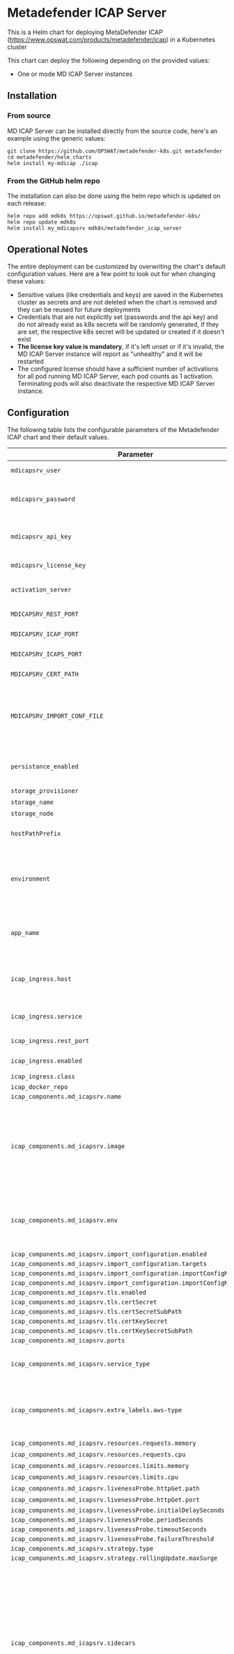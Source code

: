 
Metadefender ICAP Server
===========

This is a Helm chart for deploying MetaDefender ICAP (https://www.opswat.com/products/metadefender/icap) in a Kubernetes cluster

This chart can deploy the following depending on the provided values:
- One or mode MD ICAP Server instances 

## Installation

### From source
MD ICAP Server can be installed directly from the source code, here's an example using the generic values:
```console
git clone https://github.com/OPSWAT/metadefender-k8s.git metadefender
cd metadefender/helm_charts
helm install my-mdicap ./icap
```

### From the GitHub helm repo
The installation can also be done using the helm repo which is updated on each release:
```console
helm repo add mdk8s https://opswat.github.io/metadefender-k8s/
helm repo update mdk8s
helm install my_mdicapsrv mdk8s/metadefender_icap_server
```

## Operational Notes
The entire deployment can be customized by overwriting the chart's default configuration values. Here are a few point to look out for when changing these values:
- Sensitive values (like credentials and keys) are saved in the Kubernetes cluster as secrets and are not deleted when the chart is removed and they can be reused for future deployments
- Credentials that are not explicitly set (passwords and the api key) and do not already exist as k8s secrets will be randomly generated, if they are set, the respective k8s secret will be updated or created if it doesn't exist
- **The license key value is mandatory**, if it's left unset or if it's invalid, the MD ICAP Server instance will report as "unhealthy" and it will be restarted
- The configured license should have a sufficient number of activations for all pod running MD ICAP Server, each pod counts as 1 activation. Terminating pods will also deactivate the respective MD ICAP Server instance.

## Configuration

The following table lists the configurable parameters of the Metadefender ICAP chart and their default values.

| Parameter                | Description             | Default        |
| ------------------------ | ----------------------- | -------------- |
| `mdicapsrv_user` | Initial admin user for the MD ICAP Server web interface | `"admin"` |
| `mdicapsrv_password` | Initial admin password for the MD ICAP Server web interface, if not set it will be randomly generated | `null` |
| `mdicapsrv_api_key` | 36 character API key used for the MD ICAP Server REST API, if not set it will be randomly generated | `null` |
| `mdicapsrv_license_key` | A valid license key, **this value is mandatory** | `"<SET_LICENSE_KEY_HERE>"` |
| `activation_server` | URL to the OPSWAT activation server, this value should not be changed | `"activation.dl.opswat.com"` |
| `MDICAPSRV_REST_PORT` | Default REST port for the MD ICAP Server service | `"8048"` |
| `MDICAPSRV_ICAP_PORT` | Default ICAP port for the MD ICAP Server service | `"1344"` |
| `MDICAPSRV_ICAPS_PORT` | Default ICAPS port for the MD ICAP Server service | `"11344"` |
| `MDICAPSRV_CERT_PATH` | MD ICAP Server container will mount certificate to the path | `"/cert"` |
| `MDICAPSRV_IMPORT_CONF_FILE` | Initial configuration user management, global settings, server profiles, security rules, security config (https, icaps), certificates config, history config, audit log config and session timeout configuration | `"/opt/opswat/mdicapsrv-config.json"` |
| `persistance_enabled` | Set to false to not create any volumes or host paths in the deployment, all storage will be ephemeral | `true` |
| `storage_provisioner` | Available storage providers | `"hostPath"` |
| `storage_name` | Available storage providers | `"hostPath"` |
| `storage_node` | Available storage providers | `"minikube"` |
| `hostPathPrefix` | This is the absolute path on the node where to keep the data filesystem for persistance | `"mdicapsrv-storage"` |
| `environment` | Deployment environment type, the default `generic` value will not configure or provision any additional resources in the cloud provider (like load balancers), other values: `aws_eks_fargate` | `"generic"` |
| `app_name` | Application name, it also sets the namespace on all created resources and replaces `<APP_NAME>` in the ingress host (if the ingress is enabled) | `"default"` |
| `icap_ingress.host` | Hostname for the publicly accessible ingress, the `<APP_NAME>` string will be replaced with the `app_name` value | `"<APP_NAME>-mdicapsrv.k8s"` |
| `icap_ingress.service` | Service name where the ingress should route to, this should be left unchanged | `"md-icapsrv"` |
| `icap_ingress.rest_port` | Port where the ingress should route to | `8048` |
| `icap_ingress.enabled` | Enable or disable the ingress creation | `false` |
| `icap_ingress.class` | Sets the ingress class | `"nginx"` |
| `icap_docker_repo` |  | `"opswat"` |
| `icap_components.md_icapsrv.name` |  | `"md-icapsrv"` |
| `icap_components.md_icapsrv.image` | This value always get the image latest in the repository. Overrides the default docker image for the MD ICAP Server service, this value can be changed if you want to set a different version of MD ICAP Server (ex: opswat/metadefendericapsrv-debian:4.13.0). | `"opswat/metadefendericapsrv-debian"` |
| `icap_components.md_icapsrv.env` |  | `[{"name":"MD_USER","valueFrom":{"secretKeyRef":{"name":"mdicapsrv-cred","key":"user"}}},{"name":"MD_PWD","valueFrom":{"secretKeyRef":{"name":"mdicapsrv-cred","key":"password"}}},{"name":"APIKEY","valueFrom":{"secretKeyRef":{"name":"mdicapsrv-api-key","key":"value"}}},{"name":"LICENSE_KEY","valueFrom":{"secretKeyRef":{"name":"mdicapsrv-license-key","key":"value"}}}]` |
| `icap_components.md_icapsrv.import_configuration.enabled` |  | `"false"` |
| `icap_components.md_icapsrv.import_configuration.targets` |  | `"[schema, servers]"` |
| `icap_components.md_icapsrv.import_configuration.importConfigMap` |  | `"mdicapsrv-import-configuration"` |
| `icap_components.md_icapsrv.import_configuration.importConfigMapSubPath` |  | `"mdicapsrv-config.json"` |
| `icap_components.md_icapsrv.tls.enabled` |  | `"false"` |
| `icap_components.md_icapsrv.tls.certSecret` |  | `"mdicapsrv-tls-cert"` |
| `icap_components.md_icapsrv.tls.certSecretSubPath` |  | `"mdicapsrv.crt"` |
| `icap_components.md_icapsrv.tls.certKeySecret` |  | `"mdicapsrv-tls-cert-key"` |
| `icap_components.md_icapsrv.tls.certKeySecretSubPath` |  | `"mdicapsrv.key"` |
| `icap_components.md_icapsrv.ports` |  | `"[8048,1344,11344]"` |
| `icap_components.md_icapsrv.service_type` | Sets the service type for MD ICAP Server service (ClusterIP, NodePort, LoadBalancer) | `"ClusterIP"` |
| `icap_components.md_icapsrv.extra_labels.aws-type` | If `aws-type` is set to `fargate`, the MD ICAP Server pod will be scheduled on an AWS Fargate virtual node (if a fargate profile is provisioned and configured) | `"fargate"` |
| `icap_components.md_icapsrv.resources.requests.memory` | Minimum reserved memory | `"4Gi"` |
| `icap_components.md_icapsrv.resources.requests.cpu` | Minimum reserved cpu | `"1.0"` |
| `icap_components.md_icapsrv.resources.limits.memory` | Maximum memory limit | `"8Gi"` |
| `icap_components.md_icapsrv.resources.limits.cpu` | Maximum cpu limit | `"1.0"` |
| `icap_components.md_icapsrv.livenessProbe.httpGet.path` | Health check endpoint | `"/readyz"` |
| `icap_components.md_icapsrv.livenessProbe.httpGet.port` | Health check port | `8048` |
| `icap_components.md_icapsrv.livenessProbe.initialDelaySeconds` |  | `30` |
| `icap_components.md_icapsrv.livenessProbe.periodSeconds` |  | `10` |
| `icap_components.md_icapsrv.livenessProbe.timeoutSeconds` |  | `10` |
| `icap_components.md_icapsrv.livenessProbe.failureThreshold` |  | `3` |
| `icap_components.md_icapsrv.strategy.type` |  | `"RollingUpdate"` |
| `icap_components.md_icapsrv.strategy.rollingUpdate.maxSurge` |  | `0` |
| `icap_components.md_icapsrv.sidecars` | Configuration for the activation-manager sidecar | `[{"name": "activation-manager", "image": "alpine", "envFrom": [{"configMapRef": {"name": "mdicapsrv-env"}}], "env": [{"name": "APIKEY", "valueFrom": {"secretKeyRef": {"name": "mdicapsrv-api-key", "key": "value"}}}, {"name": "LICENSE_KEY", "valueFrom": {"secretKeyRef": {"name": "mdicapsrv-license-key", "key": "value"}}}], "command": ["/bin/sh", "-c"], "args": ["apk add curl jq\nstop() {\n  echo 'Deactivating using the MD ICAP Server API'\n  curl -H \"apikey: $APIKEY\" -X POST \"https://localhost:$REST_PORT/admin/license/deactivation\"\n  echo 'Deactivating using activation server API'\n  curl -X GET \"https://$ACTIVATION_SERVER/deactivation?key=$LICENSE_KEY&deployment=$DEPLOYMENT\"\n  exit 0\n}\ntrap stop SIGTERM SIGINT SIGQUIT\n\nuntil [ -n $DEPLOYMENT ] && [ $DEPLOYMENT != null ]; do\n    echo 'Checking...'\n    export DEPLOYMENT=$(curl --silent -H \"apikey: $APIKEY\" \"http://localhost:$REST_PORT/admin/license\" | jq -r \".deployment\")\n    echo \"Deployment ID: $DEPLOYMENT\"\n    sleep 1\ndone\necho \"Waiting for termination signal...\"\nwhile true; do sleep 1; done\necho \"MD ICAP Server pod finished, exiting\"\nexit 0\n"]}]` |
| `nodeSelector` |  | `{}` |

## Notice
- Set "import_configuration" to false if you do not have file "mdicapsrv-config.json" in "/opt/opswat/mdicapsrv-config.json". By this option, after finish installation you must config MD ICAP Server manually or import an existing configuration by import/export feature.
- To have a file "mdicapsrv-config.json" correctly, please install a MD ICAP Server, do configuration setting then use export feature to get the json config file.

